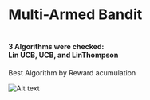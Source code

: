 <h1> Multi-Armed Bandit <h1>

<h4> 3 Algorithms were checked: <br>
 Lin UCB, UCB, and LinThompson </h4>

Best Algorithm by Reward acumulation

![Alt text](relative/path/to/myplot.png?raw=true "Title")

